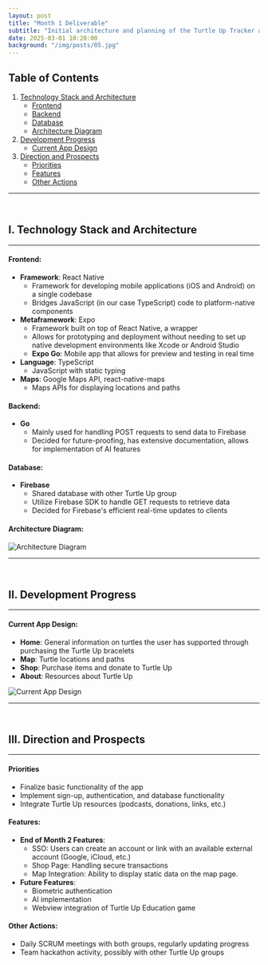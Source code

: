 ```yaml
---
layout: post
title: "Month 1 Deliverable"
subtitle: "Initial architecture and planning of the Turtle Up Tracker app"
date: 2025-03-01 10:20:00
background: "/img/posts/05.jpg"
---
```


## Table of Contents

1. [Technology Stack and Architecture](#i-technology-stack-and-architecture)
   - [Frontend](#frontend)
   - [Backend](#backend)
   - [Database](#database)
   - [Architecture Diagram](#architecture-diagram)
2. [Development Progress](#iii-development-progress)
   - [Current App Design](#current-app-design)
3. [Direction and Prospects](#iii-direction-and-prospects)
   - [Priorities](#priorities)
   - [Features](#features)
   - [Other Actions](#other-actions)

---

<br>

## I. Technology Stack and Architecture

---

#### Frontend:

- **Framework**: React Native
  - Framework for developing mobile applications (iOS and Android) on a single codebase
  - Bridges JavaScript (in our case TypeScript) code to platform-native components
- **Metaframework**: Expo
  - Framework built on top of React Native, a wrapper
  - Allows for prototyping and deployment without needing to set up native development environments like Xcode or Android Studio
  - **Expo Go**: Mobile app that allows for preview and testing in real time
- **Language**: TypeScript
  - JavaScript with static typing
- **Maps**: Google Maps API, react-native-maps
  - Maps APIs for displaying locations and paths

#### Backend:

- **Go**
  - Mainly used for handling POST requests to send data to Firebase
  - Decided for future-proofing, has extensive documentation, allows for implementation of AI features

#### Database:

- **Firebase**
  - Shared database with other Turtle Up group
  - Utilize Firebase SDK to handle GET requests to retrieve data
  - Decided for Firebase's efficient real-time updates to clients

#### Architecture Diagram:

![Architecture Diagram](\group-12-website-jekyll\img\posts\capstone-turtle-up-month-1-architecture.jpg)

---

<br>

## II. Development Progress

---

#### Current App Design:

- **Home**: General information on turtles the user has supported through purchasing the Turtle Up bracelets
- **Map**: Turtle locations and paths
- **Shop**: Purchase items and donate to Turtle Up
- **About**: Resources about Turtle Up

![Current App Design](\group-12-website-jekyll\img\posts\capstone-turtle-up-month-1.jpg)

---

<br>

## III. Direction and Prospects

---

#### Priorities

- Finalize basic functionality of the app
- Implement sign-up, authentication, and database functionality
- Integrate Turtle Up resources (podcasts, donations, links, etc.)

#### Features:

- **End of Month 2 Features**:
  - SSO: Users can create an account or link with an available external account (Google, iCloud, etc.)
  - Shop Page: Handling secure transactions
  - Map Integration: Ability to display static data on the map page.
- **Future Features**:
  - Biometric authentication
  - AI implementation
  - Webview integration of Turtle Up Education game

#### Other Actions:

- Daily SCRUM meetings with both groups, regularly updating progress
- Team hackathon activity, possibly with other Turtle Up groups

<br>
